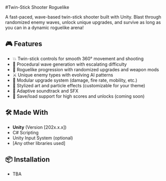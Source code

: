 #Twin-Stick Shooter Roguelike

A fast-paced, wave-based twin-stick shooter built with Unity. Blast through randomized enemy waves, unlock unique upgrades, and survive as long as you can in a dynamic roguelike arena!

## 🎮 Features

- 💥 Twin-stick controls for smooth 360° movement and shooting
- 🧠 Procedural wave generation with escalating difficulty
- 🔁 Roguelike progression with randomized upgrades and weapon mods
- ⚔️ Unique enemy types with evolving AI patterns
- 🧱 Modular upgrade system (damage, fire rate, mobility, etc.)
- 🎨 Stylized art and particle effects (customizable for your theme)
- 🎵 Adaptive soundtrack and SFX
- 💾 Save/load support for high scores and unlocks (coming soon)

## 🛠️ Made With

- **Unity** (Version [202x.x.x])
- C# Scripting
- Unity Input System (optional)
- [Any other libraries used]

## 📦 Installation

- TBA

